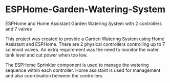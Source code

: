 # ESPHome-Garden-Watering-System
ESPHome and Home Assistant Garden Watering System with 2 controllers and 7 valves

This project was created to provide a Garden Watering System using Home Assistant and ESPHome.
There are 2 physical controllers controlling up to 7 solenoid valves.
An extra requirement was the need to monitor the water tank level and cut power when too low.

The ESPHome Sprinkler component is used to manage the watering sequence within each controller.
Home assistant is used for management and also coordination between the controllers.
